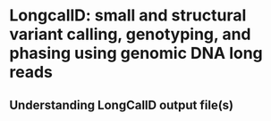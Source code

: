 # LongcallD: small and structural variant calling, genotyping, and phasing using genomic DNA long reads


## Understanding LongCallD output file(s)
